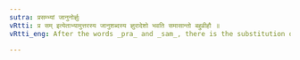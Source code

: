 ```yaml
---
sutra: प्रसम्भ्यां जानुनोर्ज्ञुः
vRtti: प्र सम् इत्येताभ्यामुत्तरस्य जानुशब्दस्य ज्ञुरादेशो भवति समासान्तो बहुव्रीहौ ॥
vRtti_eng: After the words _pra_ and _sam_, there is the substitution of _jnu_ for _janu_, when forming the _Bahuvrihi_ compound.

---
```

